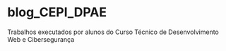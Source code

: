 # blog_CEPI_DPAE
Trabalhos executados por alunos do Curso Técnico de Desenvolvimento Web e Cibersegurança
